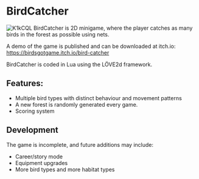 # BirdCatcher
![K1kCQL](https://user-images.githubusercontent.com/14832176/229794820-f287b1fc-8086-4bcc-a6cf-034f80b54b1a.png)
BirdCatcher is 2D minigame, where the player catches as many birds in the forest as possible using nets.

A demo of the game is published and can be downloaded at itch.io: https://birdsgotgame.itch.io/bird-catcher

BirdCatcher is coded in Lua using the LÖVE2d framework. 

## Features:
- Multiple bird types with distinct behaviour and movement patterns
- A new forest is randomly generated every game.
- Scoring system

## Development
The game is incomplete, and future additions may include:
- Career/story mode
- Equipment upgrades
- More bird types and more habitat types
